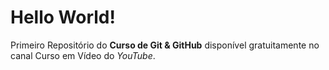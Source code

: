 # Hello World!
 Primeiro Repositório do **Curso de Git & GitHub** disponível gratuitamente no canal Curso em Vídeo do *YouTube*.
